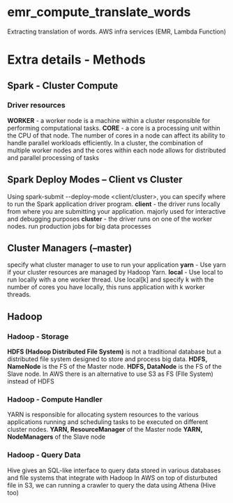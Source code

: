 # emr_compute_translate_words

Extracting translation of words. AWS infra services (EMR, Lambda Function)

# Extra details - Methods

## Spark - Cluster Compute

### Driver resources

**WORKER** - a worker node is a machine within a cluster responsible for performing computational tasks.
**CORE** - a core is a processing unit within the CPU of that node. The number of cores in a node can affect its ability to handle parallel workloads efficiently.
In a cluster, the combination of multiple worker nodes and the cores within each node allows for distributed and parallel processing of tasks

## Spark Deploy Modes – Client vs Cluster

Using spark-submit --deploy-mode <client/cluster>, you can specify where to run the Spark application driver program.
**client** - the driver runs locally from where you are submitting your application. majorly used for interactive and debugging purposes
**cluster** - the driver runs on one of the worker nodes. run production jobs for big data processes

## Cluster Managers (–master)

specify what cluster manager to use to run your application
**yarn** - Use yarn if your cluster resources are managed by Hadoop Yarn.
**local** - Use local to run locally with a one worker thread.
Use local[k] and specify k with the number of cores you have locally, this runs application with k worker threads.

## Hadoop

### Hadoop - Storage

**HDFS (Hadoop Distributed File System)** is not a traditional database but a distributed file system designed to store and process big data.
**HDFS, NameNode** is the FS of the Master node.
**HDFS, DataNode** is the FS of the Slave node.
In AWS there is an alternative to use S3 as FS (FIle System) instead of HDFS

### Hadoop - Compute Handler

YARN is responsible for allocating system resources to the various applications running and scheduling tasks to be executed on different cluster nodes.
**YARN, ResourceManager** of the Master node
**YARN, NodeManagers** of the Slave node

### Hadoop - Query Data

Hive gives an SQL-like interface to query data stored in various databases and file systems that integrate with Hadoop
In AWS on top of disturbuted file in S3, we can running a crawler to query the data using Athena (Hive too)




